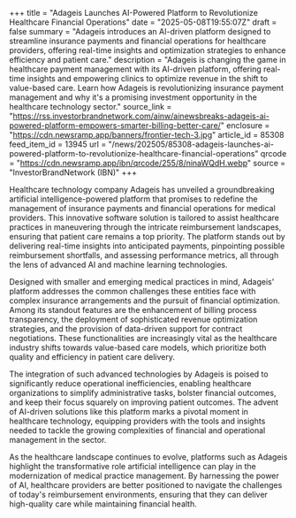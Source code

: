 +++
title = "Adageis Launches AI-Powered Platform to Revolutionize Healthcare Financial Operations"
date = "2025-05-08T19:55:07Z"
draft = false
summary = "Adageis introduces an AI-driven platform designed to streamline insurance payments and financial operations for healthcare providers, offering real-time insights and optimization strategies to enhance efficiency and patient care."
description = "Adageis is changing the game in healthcare payment management with its AI-driven platform, offering real-time insights and empowering clinics to optimize revenue in the shift to value-based care. Learn how Adageis is revolutionizing insurance payment management and why it's a promising investment opportunity in the healthcare technology sector."
source_link = "https://rss.investorbrandnetwork.com/ainw/ainewsbreaks-adageis-ai-powered-platform-empowers-smarter-billing-better-care/"
enclosure = "https://cdn.newsramp.app/banners/frontier-tech-3.jpg"
article_id = 85308
feed_item_id = 13945
url = "/news/202505/85308-adageis-launches-ai-powered-platform-to-revolutionize-healthcare-financial-operations"
qrcode = "https://cdn.newsramp.app/ibn/qrcode/255/8/ninaWQdH.webp"
source = "InvestorBrandNetwork (IBN)"
+++

<p>Healthcare technology company Adageis has unveiled a groundbreaking artificial intelligence-powered platform that promises to redefine the management of insurance payments and financial operations for medical providers. This innovative software solution is tailored to assist healthcare practices in maneuvering through the intricate reimbursement landscapes, ensuring that patient care remains a top priority. The platform stands out by delivering real-time insights into anticipated payments, pinpointing possible reimbursement shortfalls, and assessing performance metrics, all through the lens of advanced AI and machine learning technologies.</p><p>Designed with smaller and emerging medical practices in mind, Adageis' platform addresses the common challenges these entities face with complex insurance arrangements and the pursuit of financial optimization. Among its standout features are the enhancement of billing process transparency, the deployment of sophisticated revenue optimization strategies, and the provision of data-driven support for contract negotiations. These functionalities are increasingly vital as the healthcare industry shifts towards value-based care models, which prioritize both quality and efficiency in patient care delivery.</p><p>The integration of such advanced technologies by Adageis is poised to significantly reduce operational inefficiencies, enabling healthcare organizations to simplify administrative tasks, bolster financial outcomes, and keep their focus squarely on improving patient outcomes. The advent of AI-driven solutions like this platform marks a pivotal moment in healthcare technology, equipping providers with the tools and insights needed to tackle the growing complexities of financial and operational management in the sector.</p><p>As the healthcare landscape continues to evolve, platforms such as Adageis highlight the transformative role artificial intelligence can play in the modernization of medical practice management. By harnessing the power of AI, healthcare providers are better positioned to navigate the challenges of today's reimbursement environments, ensuring that they can deliver high-quality care while maintaining financial health.</p>